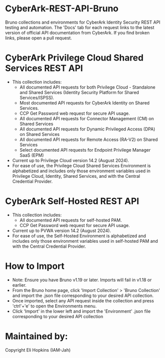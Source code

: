 # CyberArk-REST-API-Bruno
Bruno collections and environments for CyberArk Identity Security REST API testing and automation. The 'Docs' tab for each request links to the latest version of official API documentation from CyberArk. If you find broken links, please open a pull request.

# CyberArk Privilege Cloud Shared Services REST API
* This collection includes:
	* All documented API requests for both Privilege Cloud - Standalone and Shared Services (Identity Security Platform for Shared Services/ISPSS).
	* Most documented API requests for CyberArk Identity on Shared Services.
	* CCP Get Password web request for secure API usage.
	* All documented API requests for Connector Management (CM) on Shared Services
	* All documented API requests for Dynamic Privileged Access (DPA) on Shared Services
	* All documented API requests for Remote Access (RA-V2) on Shared Services
	* Select documented API requests for Endpoint Privilege Manager SaaS (EPM)
* Current up to Privilege Cloud version 14.2 (August 2024).
* For ease of use, the Privilege Cloud Shared Services Environment is alphabetized and includes only those environment variables used in Privilege Cloud, Identity, Shared Services, and with the Central Credential Provider.

# CyberArk Self-Hosted REST API
* This collection includes:
	* All documented API requests for self-hosted PAM.
	* CCP Get Password web request for secure API usage.
* Current up to PVWA version 14.2 (August 2024).
* For ease of use, the Self-Hosted Environment is alphabetized and includes only those environment variables used in self-hosted PAM and with the Central Credential Provider.

# How to Import
* Note: Ensure you have Bruno v1.19 or later. Imports will fail in v1.18 or earlier. 
* From the Bruno home page, click 'Import Collection' > 'Bruno Collection' and import the .json file corresponding to your desired API collection.
* Once imported, select any API request inside the collection and press 'ctrl'+'e' to open the Environments menu.
* Click 'Import' in the lower left and import the 'Environment' .json file corresponding to your desired API collection

# Maintained by:
Copyright Eli Hopkins (IAM-Jah)
